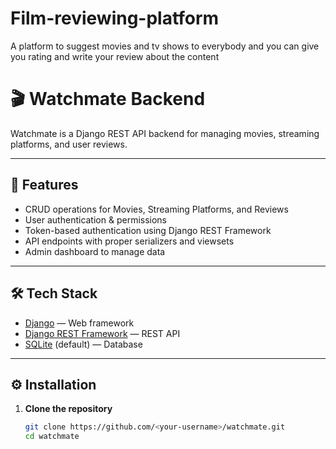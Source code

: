 # Film-reviewing-platform
A platform to suggest movies and tv shows to everybody and you can give you rating and write your review about the content

# 🎬 Watchmate Backend

Watchmate is a Django REST API backend for managing movies, streaming platforms, and user reviews.

---

## 🚀 Features
- CRUD operations for Movies, Streaming Platforms, and Reviews
- User authentication & permissions
- Token-based authentication using Django REST Framework
- API endpoints with proper serializers and viewsets
- Admin dashboard to manage data

---

## 🛠️ Tech Stack
- [Django](https://www.djangoproject.com/) — Web framework
- [Django REST Framework](https://www.django-rest-framework.org/) — REST API
- [SQLite](https://www.sqlite.org/) (default) — Database

---

## ⚙️ Installation

1. **Clone the repository**
   ```bash
   git clone https://github.com/<your-username>/watchmate.git
   cd watchmate
